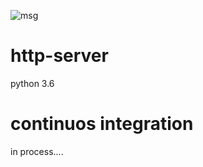 ![msg](http://207.154.246.33/msg1.png)
# http-server
python 3.6
# continuos integration
in process....
